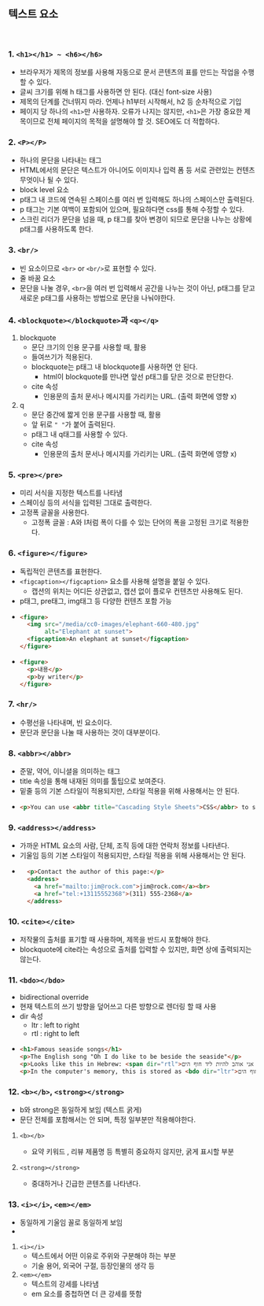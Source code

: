 
## 텍스트 요소
<br/>

### 1. `<h1></h1> ~ <h6></h6>`
  - 브라우저가 제목의 정보를 사용해 자동으로 문서 콘텐츠의 표를 만드는 작업을 수행할 수 있다.
  - 글씨 크기를 위해 h 태그를 사용하면 안 된다. (대신 font-size 사용)
  - 제목의 단계를 건너뛰지 마라. 언제나 h1부터 시작해서, h2 등 순차적으로 기입
  - 페이지 당 하나의 `<h1>`만 사용하자. 오류가 나지는 않지만, `<h1>`은 가장 중요한 제목이므로 전체 페이지의 목적을 설명해야 할 것. SEO에도 더 적합하다.

### 2. `<P></P>`
  - 하나의 문단을 나타내는 태그
  - HTML에서의 문단은 텍스트가 아니어도 이미지나 입력 폼 등 서로 관련있는 컨텐츠 무엇이나 될 수 있다.
  - block level 요소
  - p태그 내 코드에 연속된 스페이스를 여러 번 입력해도 하나의 스페이스만 출력된다.
  - p 태그는 기본 여백이 포함되어 있으며, 필요하다면 css를 통해 수정할 수 있다.
  - 스크린 리더가 문단을 넘을 때, p 태그를 찾아 변경이 되므로 문단을 나누는 상황에 p태그를 사용하도록 한다.

### 3. `<br/>`
  - 빈 요소이므로 `<br>` or `<br/>`로 표현할 수 있다.
  - 줄 바꿈 요소
  - 문단을 나눌 경우, `<br>`을 여러 번 입력해서 공간을 나누는 것이 아닌, p태그를 닫고 새로운 p태그를 사용하는 방법으로 문단을 나눠야한다.


### 4. `<blockquote></blockquote>`과 `<q></q>`
  1. blockquote
      - 문단 크기의 인용 문구를 사용할 때, 활용
      - 들여쓰기가 적용된다.
      - blockquote는 p태그 내 blockquote를 사용하면 안 된다.
        - html이 blockquote를 만나면 앞선 p태그를 닫은 것으로 판단한다.
      - cite 속성
        - 인용문의 출처 문서나 메시지를 가리키는 URL. (출력 화면에 영향 x)
  2. q
      - 문단 중간에 짧게 인용 문구를 사용할 때, 활용
      - 앞 뒤로 `" "`가 붙어 출력된다.
      - p태그 내 q태그를 사용할 수 있다.
      - cite 속성
        - 인용문의 출처 문서나 메시지를 가리키는 URL. (출력 화면에 영향 x)  
  

### 5. `<pre></pre>`
  - 미리 서식을 지정한 텍스트를 나타냄
  - 스페이싱 등의 서식을 입력된 그대로 출력한다.
  - 고정폭 글꼴을 사용한다.
    - 고정폭 글꼴 : A와 I처럼 폭이 다를 수 있는 단어의 폭을 고정된 크기로 적용한다.

### 6. `<figure></figure>`
  - 독립적인 콘텐츠를 표현한다.
  - `<figcaption></figcaption>` 요소를 사용해 설명을 붙일 수 있다.
    - 캡션의 위치는 어디든 상관없고, 캡션 없이 플로우 컨텐츠만 사용해도 된다.
  - p태그, pre태그, img태그 등 다양한 컨텐츠 포함 가능
  - 
    ```html
    <figure>
      <img src="/media/cc0-images/elephant-660-480.jpg"
           alt="Elephant at sunset">
      <figcaption>An elephant at sunset</figcaption>
    </figure>
    ```
  - 
    ```html
    <figure>
      <p>내용</p>
      <p>by writer</p>
    </figure>
    ```

### 7. `<hr/>`
  - 수평선을 나타내며, 빈 요소이다.
  - 문단과 문단을 나눌 때 사용하는 것이 대부분이다.
  
### 8. `<abbr></abbr>`
  - 준말, 약어, 이니셜을 의미하는 태그
  - title 속성을 통해 내재된 의미를 툴팁으로 보여준다.
  - 밑줄 등의 기본 스타일이 적용되지만, 스타일 적용을 위해 사용해서는 안 된다.
  -
    ```html
    <p>You can use <abbr title="Cascading Style Sheets">CSS</abbr> to style your <abbr title="HyperText Markup Language">HTML</abbr>.</p>
    ```

### 9. `<address></address>`
  - 가까운 HTML 요소의 사람, 단체, 조직 등에 대한 연락처 정보를 나타낸다.
  - 기울임 등의 기본 스타일이 적용되지만, 스타일 적용을 위해 사용해서는 안 된다.
  -
    ```html
      <p>Contact the author of this page:</p>
      <address>
        <a href="mailto:jim@rock.com">jim@rock.com</a><br>
        <a href="tel:+13115552368">(311) 555-2368</a>
      </address>
    ```

### 10. `<cite></cite>`
  - 저작물의 출처를 표기할 때 사용하며, 제목을 반드시 포함해야 한다.
  - blockquote에 cite라는 속성으로 출처를 입력할 수 있지만, 화면 상에 출력되지는 않는다.

### 11. `<bdo></bdo>`
  - bidirectional override
  - 현재 텍스트의 쓰기 방향을 덮어쓰고 다른 방향으로 렌더링 할 때 사용
  - dir 속성
    - ltr : left to right
    - rtl : right to left
  -
    ```html
    <h1>Famous seaside songs</h1>
    <p>The English song "Oh I do like to be beside the seaside"</p>
    <p>Looks like this in Hebrew: <span dir="rtl">אה, אני אוהב להיות ליד חוף הים</span></p>
    <p>In the computer's memory, this is stored as <bdo dir="ltr">אה, אני אוהב להיות ליד חוף הים</bdo></p>
    ```


### 12. `<b></b>`, `<strong></strong>`
  - b와 strong은 동일하게 보임 (텍스트 굵게)
  - 문단 전체를 포함해서는 안 되며, 특정 일부분만 적용해야한다.
  1. `<b></b>`
      - 요약 키워드 , 리뷰 제품명 등 특별히 중요하지 않지만, 굵게 표시할 부분
    
  2. `<strong></strong>`
      - 중대하거나 긴급한 콘텐츠를 나타낸다.
      
### 13. `<i></i>`, `<em></em>`
  - 동일하게 기울임 꼴로 동일하게 보임
  - 
  1. `<i></i>`
      - 텍스트에서 어떤 이유로 주위와 구분해야 하는 부분
      - 기술 용어, 외국어 구절, 등장인물의 생각 등
  2. `<em></em>`
      - 텍스트의 강세를 나타냄
      - em 요소를 중첩하면 더 큰 강세를 뜻함
